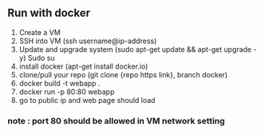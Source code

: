 						
						
      
## Run with docker						
1) Create a VM
2) SSH into VM (ssh username@ip-address)
3) Update and upgrade system (sudo apt-get update && apt-get upgrade -y)
Sudo su
4) install docker (apt-get install docker.io)
5) clone/pull your repo (git clone {repo https link}, branch docker)
6) docker build -t webapp .
7) docker run -p 80:80 webapp
8) go to public ip and web page should load

### note : port 80 should be allowed in VM network setting
